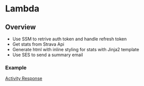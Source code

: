 # Lambda

## Overview

- Use SSM to retrive auth token and handle refresh token
- Get stats from Strava Api
- Generate html with inline styling for stats with Jinja2 template
- Use SES to send a summary email

### Example

[Activity Response](https://developers.strava.com/docs/reference/#api-models-DetailedActivity)
